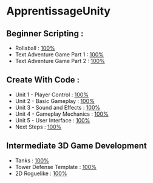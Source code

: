 # ApprentissageUnity

## Beginner Scripting :
* Rollaball : [100%](https://github.com/ValentinZeller/ApprentissageUnity/tree/rollaball)
* Text Adventure Game Part 1 : [100%](https://github.com/ValentinZeller/ApprentissageUnity/tree/text_adventure_part1)
* Text Adventure Game Part 2 : [100%](https://github.com/ValentinZeller/ApprentissageUnity/tree/text_adventure_part2)

## Create With Code :
* Unit 1 - Player Control : [100%](https://github.com/ValentinZeller/ApprentissageUnity/tree/createwithcode_unit1)
* Unit 2 - Basic Gameplay : [100%](https://github.com/ValentinZeller/ApprentissageUnity/tree/createwithcode_unit2)
* Unit 3 - Sound and Effects : [100%](https://github.com/ValentinZeller/ApprentissageUnity/tree/createwithcode_unit3)
* Unit 4 - Gameplay Mechanics : [100%](https://github.com/ValentinZeller/ApprentissageUnity/tree/createwithcode_unit4)
* Unit 5 - User Interface : [100%](https://github.com/ValentinZeller/ApprentissageUnity/tree/createwithcode_unit5)
* Next Steps : [100%](https://github.com/ValentinZeller/ApprentissageUnity/tree/createwithcode_nextsteps)

## Intermediate 3D Game Development
* Tanks : [100%](https://github.com/ValentinZeller/ApprentissageUnity/tree/tanks)
* Tower Defense Template : [100%](https://github.com/ValentinZeller/ApprentissageUnity/tree/tower_defense)
* 2D Roguelike : [100%](https://github.com/ValentinZeller/ApprentissageUnity/tree/roguelike)
